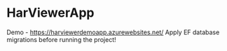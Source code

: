 # HarViewerApp

Demo - https://harviewerdemoapp.azurewebsites.net/
Apply EF database migrations before running the project!
